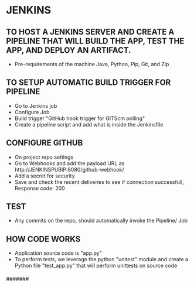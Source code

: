 # JENKINS

## TO HOST A JENKINS SERVER AND CREATE A PIPELINE THAT WILL BUILD THE APP, TEST THE APP, AND DEPLOY AN ARTIFACT.
- Pre-requirements of the machine Java, Python, Pip, Git, and Zip 

## TO SETUP AUTOMATIC BUILD TRIGGER FOR PIPELINE
- Go to Jenkins job 
- Configure Job
- Build trigger "GitHub hook trigger for GITScm polling"
- Create a pipeline script and add what is inside the Jenkinsfile

## CONFIGURE GITHUB
- On project repo settings
- Go to Webhooks and add the payload URL as http://JENKINSPUBIP:8080/github-webhook/
- Add a secret for security
- Save and check the recent deliveries to see if connection successfull, Response code: 200

## TEST
- Any commits on the repo, should automatically invoke the Pipeline/ Job

## HOW CODE WORKS
- Application source code is "app.py"
- To perform tests, we leverage the python "unitest" module and create a Python file "test_app.py" that will perform unittests on source code

####

#######